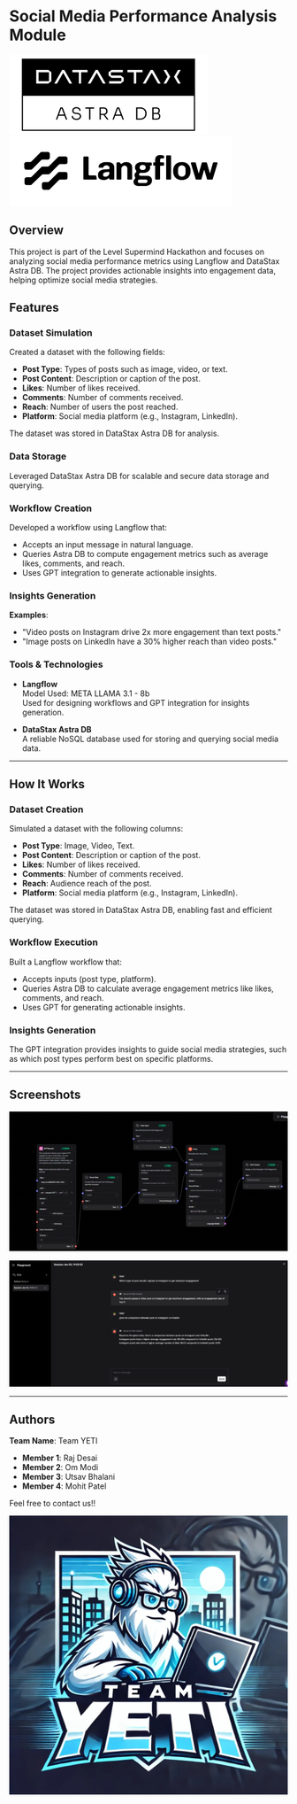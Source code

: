 # Social Media Performance Analysis Module

![Astra DB Logo](https://github.com/Utsav-Bhalani/SuperMind_Hackathon/blob/master/Images/Astra_DB_logo.png)
![Langflow Logo](https://github.com/Utsav-Bhalani/SuperMind_Hackathon/blob/master/Images/Langflow_logo.png)

## Overview

This project is part of the Level Supermind Hackathon and focuses on analyzing social media performance metrics using Langflow and DataStax Astra DB. The project provides actionable insights into engagement data, helping optimize social media strategies.

## Features

### Dataset Simulation

Created a dataset with the following fields:
- **Post Type**: Types of posts such as image, video, or text.
- **Post Content**: Description or caption of the post.
- **Likes**: Number of likes received.
- **Comments**: Number of comments received.
- **Reach**: Number of users the post reached.
- **Platform**: Social media platform (e.g., Instagram, LinkedIn).

The dataset was stored in DataStax Astra DB for analysis.

### Data Storage
Leveraged DataStax Astra DB for scalable and secure data storage and querying.

### Workflow Creation
Developed a workflow using Langflow that:
- Accepts an input message in natural language.
- Queries Astra DB to compute engagement metrics such as average likes, comments, and reach.
- Uses GPT integration to generate actionable insights.

### Insights Generation
**Examples**:
- "Video posts on Instagram drive 2x more engagement than text posts."
- "Image posts on LinkedIn have a 30% higher reach than video posts."

### Tools & Technologies

- **Langflow**  
  Model Used: META LLAMA 3.1 - 8b  
  Used for designing workflows and GPT integration for insights generation.
  
- **DataStax Astra DB**  
  A reliable NoSQL database used for storing and querying social media data.

---

## How It Works

### Dataset Creation
Simulated a dataset with the following columns:
- **Post Type**: Image, Video, Text.
- **Post Content**: Description or caption of the post.
- **Likes**: Number of likes received.
- **Comments**: Number of comments received.
- **Reach**: Audience reach of the post.
- **Platform**: Social media platform (e.g., Instagram, LinkedIn).

The dataset was stored in DataStax Astra DB, enabling fast and efficient querying.

### Workflow Execution
Built a Langflow workflow that:
- Accepts inputs (post type, platform).
- Queries Astra DB to calculate average engagement metrics like likes, comments, and reach.
- Uses GPT for generating actionable insights.

### Insights Generation
The GPT integration provides insights to guide social media strategies, such as which post types perform best on specific platforms.

---

## Screenshots

![Langflow Workflow](https://github.com/Utsav-Bhalani/SuperMind_Hackathon/blob/master/Images/LangFLow.jpeg)

![Output Example](https://github.com/Utsav-Bhalani/SuperMind_Hackathon/blob/master/Images/Output.png)

---

## Authors

**Team Name**: Team YETI

- **Member 1**: Raj Desai
- **Member 2**: Om Modi
- **Member 3**: Utsav Bhalani
- **Member 4**: Mohit Patel

Feel free to contact us!!

![team Logo](https://github.com/Utsav-Bhalani/SuperMind_Hackathon/blob/master/Images/teamlogo.jpg)
